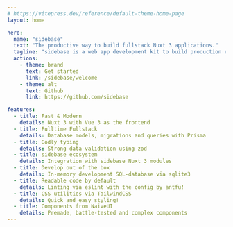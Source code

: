 ```yaml
---
# https://vitepress.dev/reference/default-theme-home-page
layout: home

hero:
  name: "sidebase"
  text: "The productive way to build fullstack Nuxt 3 applications."
  tagline: "sidebase is a web app development kit to build production ready fullstack apps quickly."
  actions:
    - theme: brand
      text: Get started
      link: /sidebase/welcome
    - theme: alt
      text: Github
      link: https://github.com/sidebase

features:
  - title: Fast & Modern
    details: Nuxt 3 with Vue 3 as the frontend
  - title: Fulltime Fullstack
    details: Database models, migrations and queries with Prisma
  - title: Godly typing
    details: Strong data-validation using zod
  - title: sidebase ecosystem
    details: Integration with sidebase Nuxt 3 modules
  - title: Develop out of the box
    details: In-memory development SQL-database via sqlite3
  - title: Readable code by default
    details: Linting via eslint with the config by antfu!
  - title: CSS utilities via TailwindCSS
    details: Quick and easy styling!
  - title: Components from NaiveUI
    details: Premade, battle-tested and complex components
---
```

